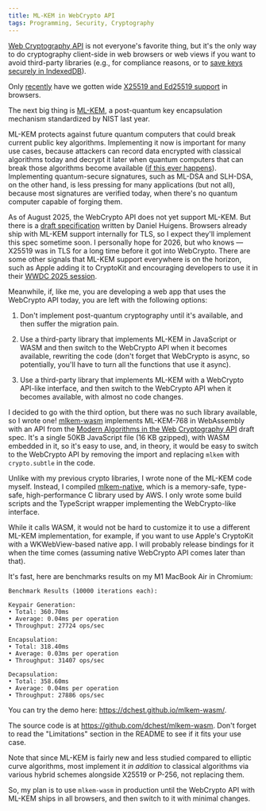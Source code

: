 ```yaml
---
title: ML-KEM in WebCrypto API
tags: Programming, Security, Cryptography
---
```


[Web Cryptography API](https://developer.mozilla.org/en-US/docs/Web/API/Web_Crypto_API) is not everyone's favorite thing, but it's the only way to do cryptography client-side in web browsers or web views if you want to avoid third-party libraries (e.g., for compliance reasons, or to [save keys securely in IndexedDB](http://localhost:8080/2025/06/17/how-to-store-web-data-in-keychain/)).

Only [recently](https://caniuse.com/?search=X25519) have we gotten wide [X25519 and Ed25519 support](https://wicg.github.io/webcrypto-secure-curves/) in browsers.

The next big thing is [ML-KEM](https://en.wikipedia.org/wiki/Kyber), a post-quantum key encapsulation mechanism standardized by NIST last year.

ML-KEM protects against future quantum computers that could break current public key algorithms. Implementing it now is important for many use cases, because attackers can record data encrypted with classical algorithms today and decrypt it later when quantum computers that can break those algorithms become available ([if this ever happens](https://eprint.iacr.org/2025/1237)). Implementing quantum-secure signatures, such as ML-DSA and SLH-DSA, on the other hand, is less pressing for many applications (but not all), because most signatures are verified today, when there's no quantum computer capable of forging them.

As of August 2025, the WebCrypto API does not yet support ML-KEM. But there is a [draft specification](https://twiss.github.io/webcrypto-modern-algos/) written by Daniel Huigens. Browsers already ship with ML-KEM support internally for TLS, so I expect they'll implement this spec sometime soon. I personally hope for 2026, but who knows — X25519 was in TLS for a long time before it got into WebCrypto. There are some other signals that ML-KEM support everywhere is on the horizon, such as Apple adding it to CryptoKit and encouraging developers to use it in their [WWDC 2025 session](https://developer.apple.com/videos/play/wwdc2025/314/).

Meanwhile, if, like me, you are developing a web app that uses the WebCrypto API today, you are left with the following options:

1. Don't implement post-quantum cryptography until it's available, and then suffer the migration pain.

2. Use a third-party library that implements ML-KEM in JavaScript or WASM and then switch to the WebCrypto API when it becomes available, rewriting the code (don't forget that WebCrypto is async, so potentially, you'll have to turn all the functions that use it async).

3. Use a third-party library that implements ML-KEM with a WebCrypto API-like interface, and then switch to the WebCrypto API when it becomes available, with almost no code changes.

I decided to go with the third option, but there was no such library available, so I wrote one! [mlkem-wasm](https://github.com/dchest/mlkem-wasm) implements ML-KEM-768 in WebAssembly with an API from the [Modern Algorithms in the Web Cryptography API](https://twiss.github.io/webcrypto-modern-algos/) draft spec. It's a single 50KB JavaScript file (16 KB gzipped), with WASM embedded in it, so it's easy to use, and, in theory, it would be easy to switch to the WebCrypto API by removing the import and replacing `mlkem` with `crypto.subtle` in the code.

Unlike with my previous crypto libraries, I wrote none of the ML-KEM code myself. Instead, I compiled [mlkem-native](https://github.com/pq-code-package/mlkem-native), which is a memory-safe, type-safe, high-performance C library used by AWS. I only wrote some build scripts and the TypeScript wrapper implementing the WebCrypto-like interface.

While it calls WASM, it would not be hard to customize it to use a different ML-KEM implementation, for example, if you want to use Apple's CryptoKit with a WKWebView-based native app. I will probably release bindings for it when the time comes (assuming native WebCrypto API comes later than that).

It's fast, here are benchmarks results on my M1 MacBook Air in Chromium:

```
Benchmark Results (10000 iterations each):

Keypair Generation:
• Total: 360.70ms
• Average: 0.04ms per operation
• Throughput: 27724 ops/sec

Encapsulation:
• Total: 318.40ms
• Average: 0.03ms per operation
• Throughput: 31407 ops/sec

Decapsulation:
• Total: 358.60ms
• Average: 0.04ms per operation
• Throughput: 27886 ops/sec
```

You can try the demo here: <https://dchest.github.io/mlkem-wasm/>.

The source code is at <https://github.com/dchest/mlkem-wasm>. Don't forget to read the "Limitations" section in the README to see if it fits your use case.

Note that since ML-KEM is fairly new and less studied compared to elliptic curve algorithms, most implement it _in addition_ to classical algorithms via various hybrid schemes alongside X25519 or P-256, not replacing them.

So, my plan is to use `mlkem-wasm` in production until the WebCrypto API with ML-KEM ships in all browsers, and then switch to it with minimal changes.
